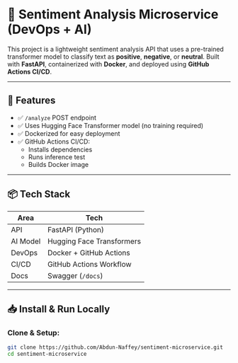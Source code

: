 # 🧠 Sentiment Analysis Microservice (DevOps + AI)

This project is a lightweight sentiment analysis API that uses a pre-trained transformer model to classify text as **positive**, **negative**, or **neutral**. Built with **FastAPI**, containerized with **Docker**, and deployed using **GitHub Actions CI/CD**.

---

## 🚀 Features

- ✅ `/analyze` POST endpoint
- ✅ Uses Hugging Face Transformer model (no training required)
- ✅ Dockerized for easy deployment
- ✅ GitHub Actions CI/CD:
  - Installs dependencies
  - Runs inference test
  - Builds Docker image

---

## 📦 Tech Stack

| Area           | Tech                     |
|----------------|--------------------------|
| API            | FastAPI (Python)         |
| AI Model       | Hugging Face Transformers |
| DevOps         | Docker + GitHub Actions  |
| CI/CD          | GitHub Actions Workflow  |
| Docs           | Swagger (`/docs`)        |

---

## 📥 Install & Run Locally

### Clone & Setup:
```bash
git clone https://github.com/Abdun-Naffey/sentiment-microservice.git
cd sentiment-microservice
